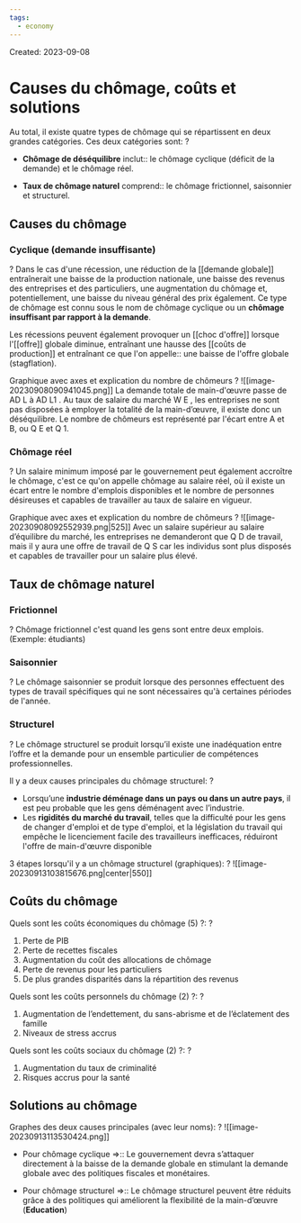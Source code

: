 ```yaml
---
tags:
  - economy
---
```

Created: 2023-09-08

# Causes du chômage, coûts et solutions
Au total, il existe quatre types de chômage qui se répartissent en deux grandes catégories. Ces deux catégories sont:
?
- **Chômage de déséquilibre** inclut:: le chômage cyclique (déficit de la demande) et le chômage réel.
<!--SR:!2023-09-21,7,250-->
- **Taux de chômage naturel** comprend:: le chômage frictionnel, saisonnier et structurel.
<!--SR:!2023-09-29,10,210-->

## Causes du chômage
### Cyclique (demande insuffisante)
?
Dans le cas d'une récession, une réduction de la [[demande globale]] entraînerait une baisse de la production nationale, une baisse des revenus des entreprises et des particuliers, une augmentation du chômage et, potentiellement, une baisse du niveau général des prix également. Ce type de chômage est connu sous le nom de chômage cyclique ou un **chômage insuffisant par rapport à la demande**.
<!--SR:!2023-09-29,11,230-->

Les récessions peuvent également provoquer un [[choc d'offre]] lorsque l'[[offre]] globale diminue, entraînant une hausse des [[coûts de production]] et entraînant ce que l'on appelle:: une baisse de l'offre globale (stagflation).
<!--SR:!2023-09-23,9,250-->

Graphique avec axes et explication du nombre de chômeurs
?
![[image-20230908090941045.png]]
La demande totale de main-d'œuvre passe de AD L à AD L1 . Au taux de salaire du marché W E , les entreprises ne sont pas disposées à employer la totalité de la main-d’œuvre, il existe donc un déséquilibre. Le nombre de chômeurs est représenté par l'écart entre A et B, ou Q E et Q 1.
<!--SR:!2023-09-24,10,250-->

### Chômage réel
?
Un salaire minimum imposé par le gouvernement peut également accroître le chômage, c'est ce qu'on appelle chômage au salaire réel, où il existe un écart entre le nombre d'emplois disponibles et le nombre de personnes désireuses et capables de travailler au taux de salaire en vigueur.
<!--SR:!2023-09-23,9,250-->

Graphique avec axes et explication du nombre de chômeurs
?
![[image-20230908092552939.png|525]]
Avec un salaire supérieur au salaire d’équilibre du marché, les entreprises ne demanderont que Q D de travail, mais il y aura une offre de travail de Q S car les individus sont plus disposés et capables de travailler pour un salaire plus élevé.
<!--SR:!2023-10-01,12,230-->

## Taux de chômage naturel
### Frictionnel
?
Chômage frictionnel c'est quand les gens sont entre deux emplois. (Exemple: étudiants)
<!--SR:!2023-10-04,14,230-->

### Saisonnier
?
Le chômage saisonnier se produit lorsque des personnes effectuent des types de travail spécifiques qui ne sont nécessaires qu'à certaines périodes de l'année.
<!--SR:!2023-09-22,8,250-->

### Structurel
?
Le chômage structurel se produit lorsqu’il existe une inadéquation entre l’offre et la demande pour un ensemble particulier de compétences professionnelles.
<!--SR:!2023-09-27,8,210-->

Il y a deux causes principales du chômage structurel:
?
- Lorsqu’une **industrie déménage dans un pays ou dans un autre pays**, il est peu probable que les gens déménagent avec l’industrie.
- Les **rigidités du marché du travail**, telles que la difficulté pour les gens de changer d'emploi et de type d'emploi, et la législation du travail qui empêche le licenciement facile des travailleurs inefficaces, réduiront l'offre de main-d'œuvre disponible
<!--SR:!2023-09-21,4,222-->

3 étapes lorsqu'il y a un chômage structurel (graphiques):
?
![[image-20230913103815676.png|center|550]]
<!--SR:!2023-09-21,2,182-->

## Coûts du chômage

Quels sont les coûts économiques du chômage (5) ?:
?
1. Perte de PIB
2. Perte de recettes fiscales
3. Augmentation du coût des allocations de chômage
4. Perte de revenus pour les particuliers
5. De plus grandes disparités dans la répartition des revenus
<!--SR:!2023-09-23,4,182-->

Quels sont les coûts personnels du chômage (2) ?:
?
1. Augmentation de l’endettement, du sans-abrisme et de l’éclatement des famille
2. Niveaux de stress accrus
<!--SR:!2023-09-21,5,242-->

Quels sont les coûts sociaux du chômage (2) ?:
?
1. Augmentation du taux de criminalité
2. Risques accrus pour la santé
<!--SR:!2023-09-22,6,242-->

## Solutions au chômage
Graphes des deux causes principales (avec leur noms):
?
![[image-20230913113530424.png]]
<!--SR:!2023-09-21,4,222-->




- Pour chômage cyclique =>:: Le gouvernement devra s’attaquer directement à la baisse de la demande globale en stimulant la demande globale avec des politiques fiscales et monétaires.
<!--SR:!2023-09-30,10,242-->
- Pour chômage structurel =>:: Le chômage structurel peuvent être réduits grâce à des politiques qui améliorent la flexibilité de la main-d’œuvre (**Education**) 
<!--SR:!2023-09-24,4,202-->